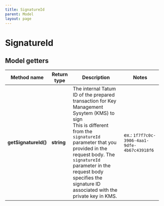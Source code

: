 ```yaml
---
title: SignatureId
parent: Model
layout: page
---
```


# SignatureId

## Model getters

Method name | Return type | Description | Notes
------------ | ------------- | ------------- | -------------
**getSignatureId()** | **string** | The internal Tatum ID of the prepared transaction for Key Management Sysytem (KMS) to sign<br/>This is different from the <code>signatureId</code> parameter that you provided in the request body. The <code>signatureId</code> parameter in the request body specifies the signature ID associated with the private key in KMS. | ex.: `1f7f7c0c-3906-4aa1-9dfe-4b67c43918f6`

